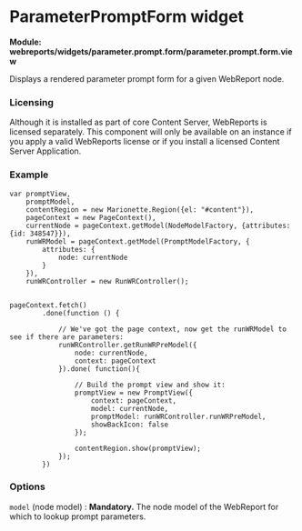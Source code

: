 # ParameterPromptForm widget

**Module: webreports/widgets/parameter.prompt.form/parameter.prompt.form.view**

Displays a rendered parameter prompt form for a given WebReport node.

### Licensing

Although it is installed as part of core Content Server, WebReports is licensed separately. This component will only be available on an instance if you apply a valid WebReports license or if you install a licensed Content Server Application.

### Example

    var promptView,
        promptModel,
        contentRegion = new Marionette.Region({el: "#content"}),
        pageContext = new PageContext(),
        currentNode = pageContext.getModel(NodeModelFactory, {attributes: {id: 348547}}),
        runWRModel = pageContext.getModel(PromptModelFactory, {
            attributes: {
                node: currentNode
            }
        }),
        runWRController = new RunWRController();


    pageContext.fetch()
            .done(function () {

                // We've got the page context, now get the runWRModel to see if there are parameters:
                runWRController.getRunWRPreModel({
                    node: currentNode,
                    context: pageContext
                }).done( function(){

                    // Build the prompt view and show it:
                    promptView = new PromptView({
                        context: pageContext,
                        model: currentNode,
                        promptModel: runWRController.runWRPreModel,
                        showBackIcon: false
                    });

                    contentRegion.show(promptView);
                });
            })

### Options

`model` (node model)
: **Mandatory.** The node model of the WebReport for which to lookup prompt parameters.